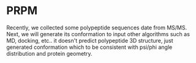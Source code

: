 # PRPM
Recently, we collected some polypeptide sequences date from MS/MS. Next, we will generate its conformation to input other algorithms such as MD, docking, etc.. it doesn't predict polypeptide 3D structure, just generated conformation which to be consistent with psi/phi angle distribution and protein geometry.
